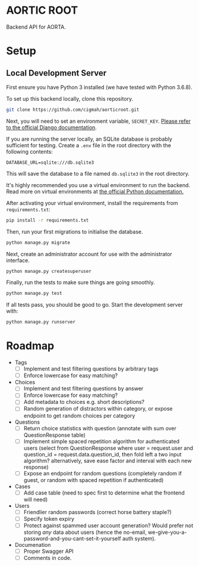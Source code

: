 # AORTIC ROOT

Backend API for AORTA.

# Setup

## Local Development Server

First ensure you have Python 3 installed (we have tested with Python 3.6.8).

To set up this backend locally, clone this repository.

```sh
git clone https://github.com/cigmah/aorticroot.git
```

Next, you will need to set an environment variable, `SECRET_KEY`. 
[Please refer to the official Django documentation](https://docs.djangoproject.com/en/2.2/ref/settings/#secret-key). 

If you are running the server locally, an SQLite database is probably sufficient
for testing. Create a `.env` file in the root directory with the following
contents:

``` 
DATABASE_URL=sqlite:///db.sqlite3
```

This will save the database to a file named `db.sqlite3` in the root directory.

It's highly recommended you use a virtual environment to run the backend. 
Read more on virtual environments at [the official Python
documentation.](https://docs.python.org/3.6/tutorial/venv.html)

After activating your virtual environment, install the requirements from `requirements.txt`:

```sh
pip install -r requirements.txt
```

Then, run your first migrations to initialise the database.

``` sh
python manage.py migrate
```

Next, create an administrator account for use with the administrator interface.

``` sh
python manage.py createsuperuser
```

Finally, run the tests to make sure things are going smoothly.

``` sh
python manage.py test
```

If all tests pass, you should be good to go. Start the development server with:

``` sh
python manage.py runserver
```

# Roadmap

- Tags
  - [ ] Implement and test filtering questions by arbitrary tags
  - [ ] Enforce lowercase for easy matching?
- Choices
  - [ ] Implement and test filtering questions by answer
  - [ ] Enforce lowercase for easy matching?
  - [ ] Add metadata to choices e.g. short descriptions?
  - [ ] Random generation of distractors within category, or expose endpoint to
        get random choices per category
- Questions
  - [ ] Return choice statistics with question (annotate with sum over
        QuestionResponse table)
  - [ ] Implement simple spaced repetition algorithm for authenticated users
        (select from QuestionResponse where user = request.user and question_id
        = request.data.question_id, then fold left a two input algorithm?
        alternatively, save ease factor and interval with each new response)
  - [ ] Expose an endpoint for random questions (completely random if guest, or
        random with spaced repetition if authenticated)
- Cases
  - [ ] Add case table (need to spec first to determine what the frontend will need)
- Users
  - [ ] Friendlier random passwords (correct horse battery staple?)
  - [ ] Specify token expiry
  - [ ] Protect against spammed user account generation? Would prefer not
        storing *any* data about users (hence the no-email,
        we-give-you-a-password-and-you-cant-set-it-yourself auth system). 
- Documenation
  - [ ] Proper Swagger API
  - [ ] Comments in code.
